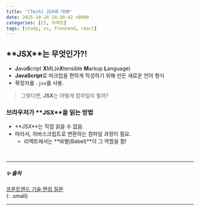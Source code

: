 ```yaml
---
title: "[Tech] JSX에 대해"
date: 2025-10-28 14:30:42 +0900
categories: [CS, 리액트]
tags: [study, cs, frontend, react]
---
```


## **<span class="orangepen">JSX</span>**는 무엇인가?!   

- <span class="yellowpen">**J**ava**S**cript</span> <span class="redpen">**X**ML</span>(e**X**tensible **M**arkup **L**anguage)   
- <span class="yellowpen">**JavaScript**</span>로 마크업을 편하게 작성하기 위해 만든 새로운 언어 형식   
- 확장자를 `.jsx`를 사용.

> 그렇다면, **JSX**는 어떻게 컴파일이 될까?

### 브라우저가 **<span class="orangepen">JSX</span>**을 읽는 방법  

- **<span class="orangepen">JSX</span>**는 <span class="red2pen">직접 읽을 수 없음</span>.  
- 따라서, 자바스크립트로 변환하는 <span class="bluepen">컴파일 과정</span>이 필요.  
  - 리엑트에서는 **바벨(Babel)**이 그 역할을 함!

<br> 

---

##### ✨ 출처   

[프론트엔드 기술 면접 질문](https://frontend-interview-question.vercel.app/)    
{: .small}     

---
